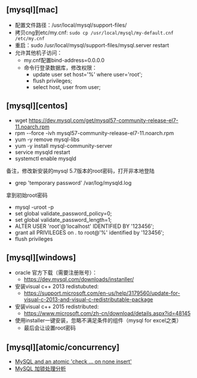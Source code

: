 ## [mysql][mac]
- 配置文件路径：/usr/local/mysql/support-files/
- 拷贝cng到etc/my.cnf: `sudo cp /usr/local/mysql/my-default.cnf /etc/my.cnf`
- 重启：sudo /usr/local/mysql/support-files/mysql.server restart
- 允许其他机子访问：
    - my.cnf配置bind-address=0.0.0.0
    - 命令行登录数据库，修改权限：
        - update user set host='%' where user='root';
        - flush privileges;
        - select host, user from user;

## [mysql][centos]
- wget https://dev.mysql.com/get/mysql57-community-release-el7-11.noarch.rpm
- rpm --force -ivh mysql57-community-release-el7-11.noarch.rpm
- yum -y remove mysql-libs
- yum -y install mysql-community-server
- service mysqld restart
- systemctl enable mysqld

备注，修改新安装的mysql 5.7版本的root密码，打开非本地登陆
- grep 'temporary password' /var/log/mysqld.log

拿到初始root密码
- mysql -uroot -p
- set global validate_password_policy=0;
- set global validate_password_length=1;
- ALTER USER 'root'@'localhost' IDENTIFIED BY '123456';
- grant all PRIVILEGES on *.* to root@'%' identified by '123456';
- flush privileges

## [mysql][windows]
- oracle 官方下载（需要注册账号）：
    - https://dev.mysql.com/downloads/instanller/
- 安装visual c++ 2013 redistubuted: 
    - https://support.microsoft.com/en-us/help/3179560/update-for-visual-c-2013-and-visual-c-redistributable-package
- 安装visual c++ 2015 redistributed:
    - https://www.microsoft.com/zh-cn/download/details.aspx?id=48145
- 使用installer一键安装，忽略不满足条件的组件（mysql for excel之类）
    - 最后会让设置root密码

## [mysql][atomic/concurrency]
- [MySQL and an atomic 'check ... on none insert'](https://blog.fastmail.com/2017/12/09/mysql-lock-nonexistent-row/)
- [MySQL 加锁处理分析](https://github.com/hedengcheng/tech/blob/master/database/MySQL/MySQL%20%E5%8A%A0%E9%94%81%E5%A4%84%E7%90%86%E5%88%86%E6%9E%90.pdf)




